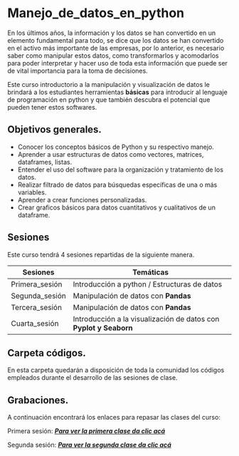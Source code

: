 # Manejo_de_datos_en_python

En los últimos años, la información y los datos se han convertido en un elemento fundamental para todo, se dice que los datos se han convertido en el activo más importante de las empresas, por lo anterior, es necesario saber como manipular estos datos, como transformarlos y acomodarlos para poder interpretar y hacer uso de toda esta información que puede ser de vital importancia para la toma de decisiones.  

Este curso introductorio a la manipulación y visualización de datos le brindará a los estudiantes herramientas **básicas** para introducir al lenguaje de programación en python y que también descubra el potencial que pueden tener estos softwares.

## Objetivos generales.

* Conocer los conceptos básicos de Python y su respectivo manejo.
* Aprender a usar estructuras de datos como vectores, matrices, dataframes, listas.
* Entender el uso del software para la organización y tratamiento de los datos.
* Realizar filtrado de datos para búsquedas específicas de una o más variables.
* Aprender a crear funciones personalizadas.
* Crear graficos básicos para datos cuantitativos y cualitativos de un dataframe.


## Sesiones 
Este curso tendrá 4 sesiones repartidas de la siguiente manera.

| Sesiones | Temáticas |
| --- | --- |
| Primera_sesión| Introducción a python / Estructuras de datos|
| Segunda_sesión| Manipulación de datos con **Pandas**|
| Tercera_sesión| Manipulación de datos con **Pandas**|
| Cuarta_sesión| Introducción a la visualización de datos con **Pyplot y Seaborn**|

## Carpeta códigos.

En esta carpeta quedarán a disposición de toda la comunidad los códigos empleados durante el desarrollo de las sesiones de clase.

## Grabaciones.

A continuación encontrará los enlaces para repasar las clases del curso:

Primera sesión: [***Para ver la primera clase da clic acá***](https://unisalleedu.sharepoint.com/:v:/r/sites/ManipulacinyvisualizacindedatosenPython/Shared%20Documents/General/Recordings/Clase%20curso%20Python._20211102_210613.mp4?csf=1&web=1&e=iHygZl)

Segunda sesión: [***Para ver la segunda clase da clic acá***](https://unisalleedu.sharepoint.com/:v:/r/sites/ManipulacinyvisualizacindedatosenPython/Shared%20Documents/General/Recordings/Clase%20curso%20Python.-20211104_161108-Grabaci%C3%B3n%20de%20la%20reuni%C3%B3n.mp4?csf=1&web=1&e=5NiykE)

